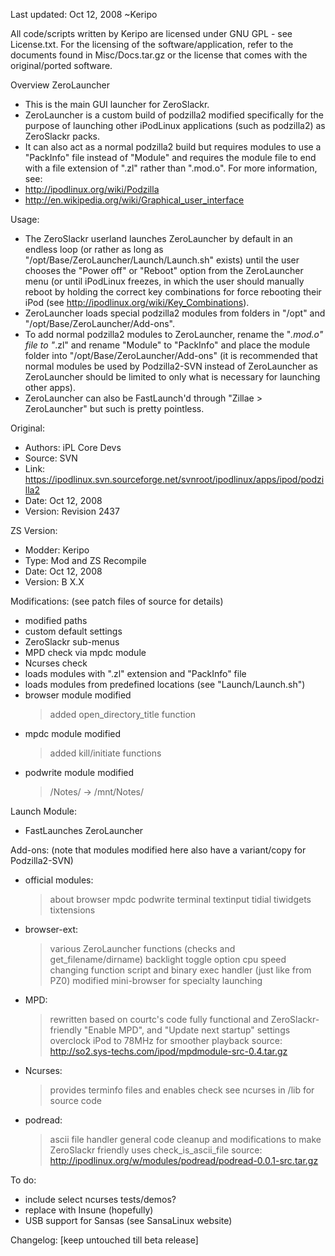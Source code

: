 Last updated: Oct 12, 2008
~Keripo

All code/scripts written by Keripo are licensed under
GNU GPL - see License.txt. For the licensing of the
software/application, refer to the documents found in
Misc/Docs.tar.gz or the license that comes with the
original/ported software.

Overview
ZeroLauncher
- This is the main GUI launcher for ZeroSlackr.
- ZeroLauncher is a custom build of podzilla2
  modified specifically for the purpose of launching
  other iPodLinux applications (such as podzilla2) as
  ZeroSlackr packs.
- It can also act as a normal podzilla2 build but
  requires modules to use a "PackInfo" file instead
  of "Module" and requires the module file to end with
  a file extension of ".zl" rather than ".mod.o".
For more information, see:
- http://ipodlinux.org/wiki/Podzilla
- http://en.wikipedia.org/wiki/Graphical_user_interface

Usage:
- The ZeroSlackr userland launches ZeroLauncher by default
  in an endless loop (or rather as long as
  "/opt/Base/ZeroLauncher/Launch/Launch.sh" exists)
  until the user chooses the "Power off" or "Reboot" option
  from the ZeroLauncher menu (or until iPodLinux freezes,
  in which the user should manually reboot by holding the
  correct key combinations for force rebooting their iPod
  (see http://ipodlinux.org/wiki/Key_Combinations).
- ZeroLauncher loads special podzilla2 modules from
  folders in "/opt" and "/opt/Base/ZeroLauncher/Add-ons".
- To add normal podzilla2 modules to ZeroLauncher, rename
  the "*.mod.o" file to "*.zl" and rename "Module" to
  "PackInfo" and place the module folder into
  "/opt/Base/ZeroLauncher/Add-ons"
  (it is recommended that normal modules be used by
  Podzilla2-SVN instead of ZeroLauncher as ZeroLauncher
  should be limited to only what is necessary for
  launching other apps).
- ZeroLauncher can also be FastLaunch'd through
  "Zillae > ZeroLauncher" but such is pretty pointless.


Original:
- Authors: iPL Core Devs
- Source: SVN
- Link:
  https://ipodlinux.svn.sourceforge.net/svnroot/ipodlinux/apps/ipod/podzilla2
- Date: Oct 12, 2008
- Version: Revision 2437

ZS Version:
- Modder: Keripo
- Type: Mod and ZS Recompile
- Date: Oct 12, 2008
- Version: B X.X

Modifications:
(see patch files of source for details)
- modified paths
- custom default settings
- ZeroSlackr sub-menus
- MPD check via mpdc module
- Ncurses check
- loads modules with ".zl" extension and "PackInfo" file
- loads modules from predefined locations
  (see "Launch/Launch.sh")
- browser module modified
  > added open_directory_title function
- mpdc module modified
  > added kill/initiate functions
- podwrite module modified
  > /Notes/ -> /mnt/Notes/

Launch Module:
- FastLaunches ZeroLauncher

Add-ons:
(note that modules modified here also
 have a variant/copy for Podzilla2-SVN)
- official modules:
  > about browser mpdc podwrite terminal
    textinput tidial tiwidgets tixtensions
- browser-ext:
  > various ZeroLauncher functions (checks and
    get_filename/dirname)
  > backlight toggle option
  > cpu speed changing function
  > script and binary exec handler (just like from PZ0)
  > modified mini-browser for specialty launching
- MPD:
  > rewritten based on courtc's code
  > fully functional and ZeroSlackr-friendly
  > "Enable MPD", and "Update next startup" settings
  > overclock iPod to 78MHz for smoother playback
  > source:
    http://so2.sys-techs.com/ipod/mpdmodule-src-0.4.tar.gz
- Ncurses:
  > provides terminfo files and enables check
  > see ncurses in /lib for source code
- podread:
  > ascii file handler
  > general code cleanup and modifications to
    make ZeroSlackr friendly
  > uses check_is_ascii_file
  > source:
   http://ipodlinux.org/w/modules/podread/podread-0.0.1-src.tar.gz

To do:
- include select ncurses tests/demos?
- replace with Insune (hopefully)
- USB support for Sansas (see SansaLinux website)

Changelog:
[keep untouched till beta release]